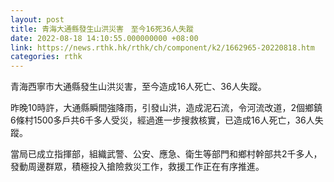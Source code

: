 ```yaml
---
layout: post
title: 青海大通縣發生山洪災害　至今16死36人失蹤
date: 2022-08-18 14:10:55.000000000 +08:00
link: https://news.rthk.hk/rthk/ch/component/k2/1662965-20220818.htm
categories: rthk
---
```


青海西寧市大通縣發生山洪災害，至今造成16人死亡、36人失蹤。

昨晚10時許，大通縣瞬間強降雨，引發山洪，造成泥石流，令河流改道，2個鄉鎮6條村1500多戶共6千多人受災，經過進一步搜救核實，已造成16人死亡，36人失蹤。

當局已成立指揮部，組織武警、公安、應急、衛生等部門和鄉村幹部共2千多人，發動周邊群眾，積極投入搶險救災工作，救援工作正在有序推進。
